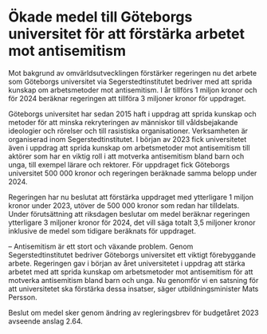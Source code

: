 # Ökade medel till Göteborgs universitet för att förstärka arbetet mot antisemitism

Mot bakgrund av omvärldsutvecklingen förstärker regeringen nu det arbete som Göteborgs universitet via Segerstedtinstitutet bedriver med att sprida kunskap om arbetsmetoder mot antisemitism. I år tillförs 1 miljon kronor och för 2024 beräknar regeringen att tillföra 3 miljoner kronor för uppdraget.

Göteborgs universitet har sedan 2015 haft i uppdrag att sprida kunskap och metoder för att minska rekryteringen av människor till våldsbejakande ideologier och rörelser och till rasistiska organisationer. Verksamheten är organiserad inom Segerstedtinstitutet. I början av 2023 fick universitetet även i uppdrag att sprida kunskap om arbetsmetoder mot antisemitism till aktörer som har en viktig roll i att motverka antisemitism bland barn och unga, till exempel lärare och rektorer. För uppdraget fick Göteborgs universitet 500 000 kronor och regeringen beräknade samma belopp under 2024.

Regeringen har nu beslutat att förstärka uppdraget med ytterligare 1 miljon kronor under 2023, utöver de 500 000 kronor som redan har tilldelats. Under förutsättning att riksdagen beslutar om medel beräknar regeringen ytterligare 3 miljoner kronor för 2024, det vill säga totalt 3,5 miljoner kronor inklusive de medel som tidigare beräknats för uppdraget.

– Antisemitism är ett stort och växande problem. Genom Segerstedtinstitutet bedriver Göteborgs universitet ett viktigt förebyggande arbete. Regeringen gav i början av året universitetet i uppdrag att stärka arbetet med att sprida kunskap om arbetsmetoder mot antisemitism för att motverka antisemitism bland barn och unga. Nu genomför vi en satsning för att universitetet ska förstärka dessa insatser, säger utbildningsminister Mats Persson.

Beslut om medel sker genom ändring av regleringsbrev för budgetåret 2023 avseende anslag 2.64.
